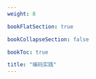 ```yaml
---
weight: 8

bookFlatSection: true

bookCollapseSection: false

bookToc: true

title: "编码实践"
---
```


